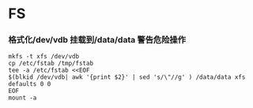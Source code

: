 # FS
### 格式化/dev/vdb 挂载到/data/data 警告危险操作
    mkfs -t xfs /dev/vdb
    cp /etc/fstab /tmp/fstab
    tee -a /etc/fstab <<EOF
    $(blkid /dev/vdb| awk '{print $2}' | sed 's/\"//g' ) /data/data xfs defaults 0 0
    EOF
    mount -a



